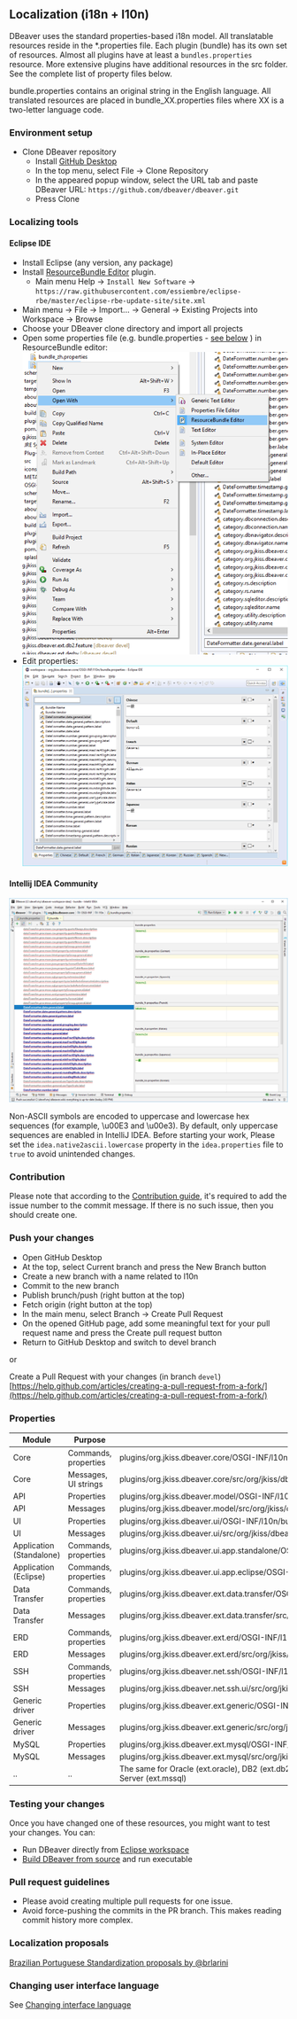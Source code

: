 ## Localization (i18n + l10n)

DBeaver uses the standard properties-based i18n model.
All translatable resources reside in the *.properties file. Each plugin (bundle) has its own set of resources.
Almost all plugins have at least a `bundles.properties` resource. More extensive plugins have additional resources in the src folder.
See the complete list of property files below.

bundle.properties contains an original string in the English language.
All translated resources are placed in bundle_XX.properties files where XX is a two-letter language code.

### Environment setup
- Clone DBeaver repository
  - Install [GitHub Desktop](https://desktop.github.com/)
  - In the top menu, select File -> Clone Repository
  - In the appeared popup window, select the URL tab and paste DBeaver URL: `https://github.com/dbeaver/dbeaver.git`
  - Press Clone

### Localizing tools
#### Eclipse IDE
- Install Eclipse (any version, any package)
- Install [ResourceBundle Editor](http://essiembre.github.io/eclipse-rbe/) plugin.
  - Main menu Help -> `Install New Software` -> `https://raw.githubusercontent.com/essiembre/eclipse-rbe/master/eclipse-rbe-update-site/site.xml`
- Main menu -> File -> Import... -> General -> Existing Projects into Workspace -> Browse
- Choose your DBeaver clone directory and import all projects
- Open some properties file (e.g. bundle.properties - <a href="#properties">see below</a> ) in ResourceBundle editor:
![Open resource in Properties Editor](images/ug/Open-Properties-Bundle.png)
- Edit properties:
![](images/ug/Localize-Bundle-Editor.png)

#### Intellij IDEA Community
![](images/ug/Localize-Bundle-IDEA.png)

Non-ASCII symbols are encoded to uppercase and lowercase hex sequences (for example, \u00E3 and \u00e3). By default, only uppercase sequences are enabled in IntelliJ IDEA. Before starting your work, Please set the `idea.native2ascii.lowercase` property in the `idea.properties` file to `true` to avoid unintended changes.

### Contribution
Please note that according to the [Contribution guide](https://github.com/dbeaver/dbeaver/wiki/Contribute-your-code), it's required to add the issue number to the commit message. If there is no such issue, then you should create one.

### Push your changes

- Open GitHub Desktop 
- At the top, select Current branch and press the New Branch button
- Create a new branch with a name related to l10n
- Commit to the new branch
- Publish brunch/push (right button at the top)
- Fetch origin (right button at the top)
- In the main menu, select Branch -> Create Pull Request
- On the opened GitHub page, add some meaningful text for your pull request name and press the Create pull request button
- Return to GitHub Desktop and switch to devel branch

or 

Create a Pull Request with your changes (in branch `devel`)
[https://help.github.com/articles/creating-a-pull-request-from-a-fork/](https://help.github.com/articles/creating-a-pull-request-from-a-fork/)

### Properties

Module|Purpose|File
---|---|---
Core| Commands, properties | plugins/org.jkiss.dbeaver.core/OSGI-INF/l10n/bundle.properties
Core|Messages, UI strings | plugins/org.jkiss.dbeaver.core/src/org/jkiss/dbeaver/core/CoreResources.properties
API | Properties | plugins/org.jkiss.dbeaver.model/OSGI-INF/l10n/bundle.properties
API | Messages | plugins/org.jkiss.dbeaver.model/src/org/jkiss/dbeaver/model/messages/ModelResources.properties
UI | Properties | plugins/org.jkiss.dbeaver.ui/OSGI-INF/l10n/bundle.properties
UI | Messages | plugins/org.jkiss.dbeaver.ui/src/org/jkiss/dbeaver/bundle/UIMessages.properties
Application (Standalone)| Commands, properties | plugins/org.jkiss.dbeaver.ui.app.standalone/OSGI-INF/l10n/bundle.properties
Application (Eclipse)| Commands, properties | plugins/org.jkiss.dbeaver.ui.app.eclipse/OSGI-INF/l10n/bundle.properties
Data Transfer| Commands, properties | plugins/org.jkiss.dbeaver.ext.data.transfer/OSGI-INF/l10n/bundle.properties
Data Transfer| Messages | plugins/org.jkiss.dbeaver.ext.data.transfer/src/org/jkiss/dbeaver/tools/transfer/internal/DTMessages.properties
ERD| Commands, properties | plugins/org.jkiss.dbeaver.ext.erd/OSGI-INF/l10n/bundle.properties
ERD| Messages | plugins/org.jkiss.dbeaver.ext.erd/src/org/jkiss/dbeaver/ext/erd/ERDResources.properties
SSH| Commands, properties | plugins/org.jkiss.dbeaver.net.ssh/OSGI-INF/l10n/bundle.properties
SSH| Messages | plugins/org.jkiss.dbeaver.net.ssh.ui/src/org/jkiss/dbeaver/ui/net/ssh/SSHUIMessages.properties
Generic driver| Properties | plugins/org.jkiss.dbeaver.ext.generic/OSGI-INF/l10n/bundle.properties
Generic driver| Messages | plugins/org.jkiss.dbeaver.ext.generic/src/org/jkiss/dbeaver/ext/generic/GenericResources.properties
MySQL| Properties | plugins/org.jkiss.dbeaver.ext.mysql/OSGI-INF/l10n/bundle.properties
MySQL| Messages | plugins/org.jkiss.dbeaver.ext.mysql/src/org/jkiss/dbeaver/ext/mysql/MySQLResources.properties
..|..|The same for Oracle (ext.oracle), DB2 (ext.db2), Exasol (ext.exasol), PostgreSQL (ext.postgresql), and SQL Server (ext.mssql)

### Testing your changes

Once you have changed one of these resources, you might want to test your changes.
You can:

- Run DBeaver directly from [Eclipse workspace](Develop-in-Eclipse)
- [Build DBeaver from source](Build-from-sources) and run executable

### Pull request guidelines
* Please avoid creating multiple pull requests for one issue.
* Avoid force-pushing the commits in the PR branch. This makes reading commit history more complex.

### Localization proposals
[Brazilian Portuguese Standardization proposals by @brlarini](Brazilian-Portuguese-Standardization-proposals)

### Changing user interface language

See [Changing interface language](UI-Language)
